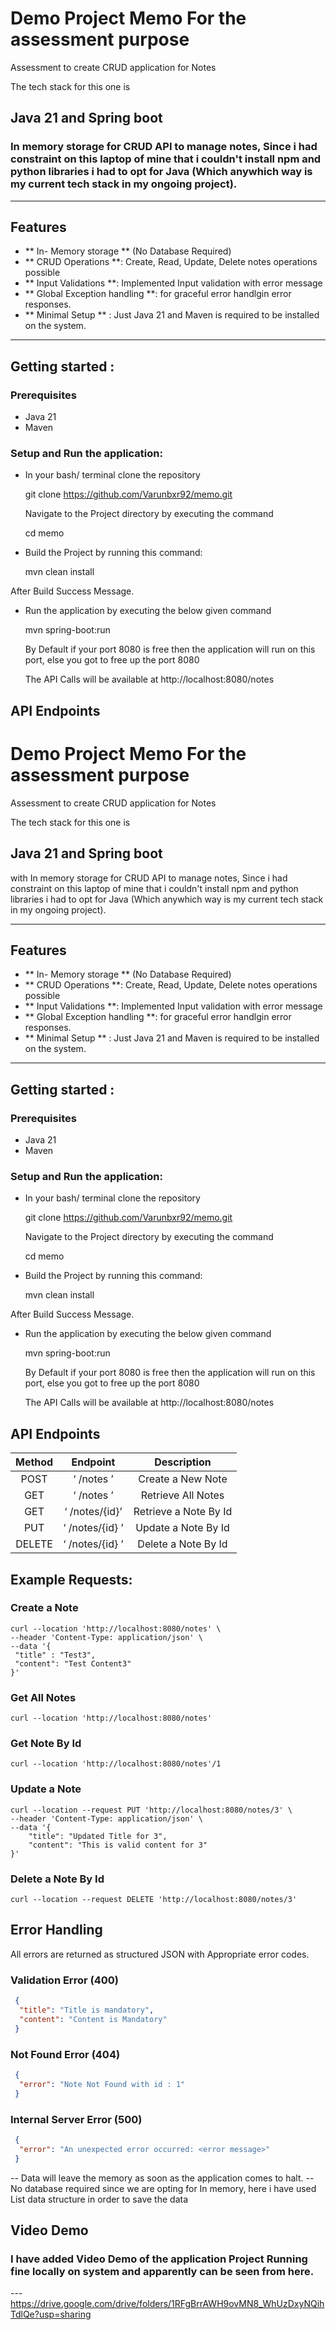 # Demo Project Memo For the assessment purpose
Assessment to create CRUD application for Notes

The tech stack for this one is 
## Java 21 and Spring boot 
### In memory storage for CRUD API to manage notes, Since i had constraint on this laptop of mine that i couldn't install npm and python libraries i had to opt for Java (Which anywhich way is my current tech stack in my ongoing project).

---
## Features

 - ** In- Memory storage ** (No Database Required)
 - ** CRUD Operations **: Create, Read, Update, Delete notes operations possible
 - ** Input Validations **: Implemented Input validation with error message
 - ** Global Exception handling **: for graceful error handlgin error responses.
 - ** Minimal Setup ** : Just Java 21 and Maven is required to be installed on the system.


---   
 ## Getting started : 

 ### Prerequisites

   - Java 21
   - Maven

### Setup and Run the application:

  - In your bash/ terminal clone the repository

    git clone https://github.com/Varunbxr92/memo.git

    Navigate to the Project directory by executing the command

    cd memo

- Build the Project by running this command:
  
  mvn clean install

After Build Success Message.

  - Run the application by executing the below given command

    mvn spring-boot:run

    By Default if your port 8080 is free then the application will run on this port, else you got to free up the port 8080

    The API Calls will be available at http://localhost:8080/notes
    
 ## API Endpoints
# Demo Project Memo For the assessment purpose
Assessment to create CRUD application for Notes

The tech stack for this one is 
## Java 21 and Spring boot 
with In memory storage for CRUD API to manage notes, Since i had constraint on this laptop of mine that i couldn't install npm and python libraries i had to opt for Java (Which anywhich way is my current tech stack in my ongoing project).

---
## Features

 - ** In- Memory storage ** (No Database Required)
 - ** CRUD Operations **: Create, Read, Update, Delete notes operations possible
 - ** Input Validations **: Implemented Input validation with error message
 - ** Global Exception handling **: for graceful error handlgin error responses.
 - ** Minimal Setup ** : Just Java 21 and Maven is required to be installed on the system.


---   
 ## Getting started : 

 ### Prerequisites

   - Java 21
   - Maven

### Setup and Run the application:

  - In your bash/ terminal clone the repository

    git clone https://github.com/Varunbxr92/memo.git

    Navigate to the Project directory by executing the command

    cd memo

- Build the Project by running this command:
  
  mvn clean install

After Build Success Message.

  - Run the application by executing the below given command

    mvn spring-boot:run

    By Default if your port 8080 is free then the application will run on this port, else you got to free up the port 8080

    The API Calls will be available at http://localhost:8080/notes
    
 ## API Endpoints
| Method	| Endpoint	| Description |
|:------:| :-------:| :----------:|
| POST	  |  ‘ /notes ’ |  	Create a New Note |
| GET	   | ‘ /notes ’	 | Retrieve All Notes |
| GET	  |  ‘ /notes/{id}’ |  	Retrieve a Note By Id |
| PUT	   | ‘ /notes/{id} ’	 | Update a Note By Id |
| DELETE	 |  ‘ /notes/{id} ’ |  	Delete a Note By Id |	


## Example Requests: 

  ### Create a Note

   ```shell
   curl --location 'http://localhost:8080/notes' \
--header 'Content-Type: application/json' \
--data '{
    "title" : "Test3",
    "content": "Test Content3"
}'
```

### Get All Notes
```shell
curl --location 'http://localhost:8080/notes'
```

### Get Note By Id
```shell
curl --location 'http://localhost:8080/notes'/1
```

### Update a Note
```shell
curl --location --request PUT 'http://localhost:8080/notes/3' \
--header 'Content-Type: application/json' \
--data '{
    "title": "Updated Title for 3",
    "content": "This is valid content for 3"
}'
```

### Delete a Note By Id
```shell
curl --location --request DELETE 'http://localhost:8080/notes/3'
```

## Error Handling 
 All errors are returned as structured JSON with Appropriate error codes.
 ### Validation Error (400)
```json
 {
  "title": "Title is mandatory",
  "content": "Content is Mandatory"
 }
```

 ### Not Found Error (404)
```json
 {
  "error": "Note Not Found with id : 1"
 }
```

 ### Internal Server Error (500)
```json
 {
  "error": "An unexpected error occurred: <error message>"
 }
```

-- Data will leave the memory as soon as the application comes to halt.
-- No database required since we are opting for In memory, here i have used List data structure in order to save the data

## Video Demo

 ### I have added Video Demo of the application Project Running fine locally on system and apparently can be seen from here.
  --- https://drive.google.com/drive/folders/1RFgBrrAWH9ovMN8_WhUzDxyNQihTdlQe?usp=sharing

  


